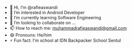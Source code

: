 - 👋 Hi, I’m @rafieaswandi
- 👀 I’m interested in Android Developer
- 🌱 I’m currently learning Software Engineering
- 💞️ I’m looking to collaborate on ...
- 📫 How to reach me: muhammadrafieaswandi@gmail.com
- 😄 Pronouns: He/him
- ⚡ Fun fact: I'm school at IDN Backpacker School Sentul

<!---
rafieaswandi/rafieaswandi is a ✨ special ✨ repository because its `README.md` (this file) appears on your GitHub profile.
You can click the Preview link to take a look at your changes.
--->
